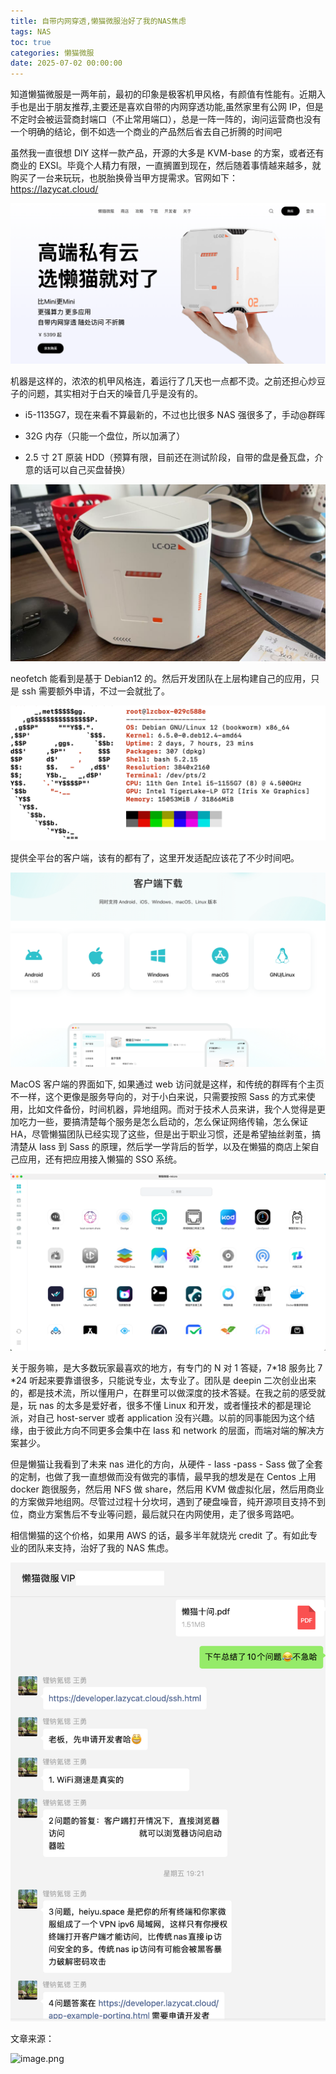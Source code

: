 ```yaml
---
title: 自带内网穿透,懒猫微服治好了我的NAS焦虑
tags: NAS
toc: true
categories: 懒猫微服
date: 2025-07-02 00:00:00
---
```


知道懒猫微服是一两年前，最初的印象是极客机甲风格，有颜值有性能有。近期入手也是出于朋友推荐,主要还是喜欢自带的内网穿透功能,虽然家里有公网 IP，但是不定时会被运营商封端口（不止常用端口），总是一阵一阵的，询问运营商也没有一个明确的结论，倒不如选一个商业的产品然后省去自己折腾的时间吧

虽然我一直很想 DIY 这样一款产品，开源的大多是 KVM-base 的方案，或者还有商业的 EXSI。毕竟个人精力有限，一直搁置到现在，然后随着事情越来越多，就购买了一台来玩玩，也脱胎换骨当甲方提需求。官网如下：https://lazycat.cloud/

![image-20250504201210064](https://raw.githubusercontent.com/cloudsmithy/picgo-imh/master/image-20250504201210064.png)

机器是这样的，浓浓的机甲风格连，着运行了几天也一点都不烫。之前还担心炒豆子的问题，其实相对于白天的噪音几乎是没有的。

- i5-1135G7，现在来看不算最新的，不过也比很多 NAS 强很多了，手动@群晖

- 32G 内存（只能一个盘位，所以加满了）

- 2.5 寸 2T 原装 HDD（预算有限，目前还在测试阶段，自带的盘是叠瓦盘，介意的话可以自己买盘替换）

![image-20250504200345665](https://raw.githubusercontent.com/cloudsmithy/picgo-imh/master/image-20250504200345665.png)

neofetch 能看到是基于 Debian12 的。然后开发团队在上层构建自己的应用，只是 ssh 需要额外申请，不过一会就批了。

![image-20250504202608288](https://raw.githubusercontent.com/cloudsmithy/picgo-imh/master/image-20250504202608288.png)

提供全平台的客户端，该有的都有了，这里开发适配应该花了不少时间吧。

![image-20250504195908460](https://raw.githubusercontent.com/cloudsmithy/picgo-imh/master/image-20250504195908460.png)

MacOS 客户端的界面如下, 如果通过 web 访问就是这样，和传统的群晖有个主页不一样，这个更像是服务导向的，对于小白来说，只需要按照 Sass 的方式来使用，比如文件备份，时间机器，异地组网。而对于技术人员来讲，我个人觉得是更加吃力一些，要搞清楚每个服务是怎么启动的，怎么保证网络传输，怎么保证 HA，尽管懒猫团队已经实现了这些，但是出于职业习惯，还是希望抽丝剥茧，搞清楚从 Iass 到 Sass 的原理，然后学一学背后的哲学，以及在懒猫的商店上架自己应用，还有把应用接入懒猫的 SSO 系统。

![image-20250504171611929](https://raw.githubusercontent.com/cloudsmithy/picgo-imh/master/image-20250504171611929.png)

关于服务嘛，是大多数玩家最喜欢的地方，有专门的 N 对 1 答疑，7*18 服务比 7 *24 听起来要靠谱很多，只能说专业，太专业了。团队是 deepin 二次创业出来的，都是技术流，所以懂用户，在群里可以做深度的技术答疑。在我之前的感受就是，玩 nas 的太多是爱好者，很多不懂 Linux 和开发，或者懂技术的都是理论派，对自己 host-server 或者 application 没有兴趣。以前的同事能因为这个结缘，由于彼此方向不同更多会集中在 Iass 和 network 的层面，而端对端的解决方案甚少。

但是懒猫让我看到了未来 nas 进化的方向，从硬件 - Iass -pass - Sass 做了全套的定制，也做了我一直想做而没有做完的事情，最早我的想发是在 Centos 上用 docker 跑很服务，然后用 NFS 做 share，然后用 KVM 做虚拟化层，然后用商业的方案做异地组网。尽管过过程十分坎坷，遇到了硬盘噪音，纯开源项目支持不到位，商业方案售后不专业等问题，最后就只在内网使用，走了很多弯路吧。

相信懒猫的这个价格，如果用 AWS 的话，最多半年就烧光 credit 了。有如此专业的团队来支持，治好了我的 NAS 焦虑。

![image-20250504201658519](https://raw.githubusercontent.com/cloudsmithy/picgo-imh/master/image-20250504201658519.png)

文章来源：

![image.png](https://lzc-playground-1301583638.cos.ap-chengdu.myqcloud.com/guidelines/459/c24bffd1-eb1f-40fa-9dc6-bc5dc9337601.png "image.png")
